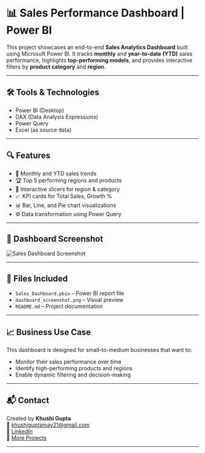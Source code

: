 # 📊 Sales Performance Dashboard | Power BI

This project showcases an end-to-end **Sales Analytics Dashboard** built using Microsoft Power BI. It tracks **monthly** and **year-to-date (YTD)** sales performance, highlights **top-performing models**, and provides interactive filters by **product category** and **region**.

---

## 🛠️ Tools & Technologies
- Power BI (Desktop)
- DAX (Data Analysis Expressions)
- Power Query
- Excel (as source data)

---

## 🔍 Features
- 📅 Monthly and YTD sales trends
- 🏆 Top 5 performing regions and products
- 🔄 Interactive slicers for region & category
- 📈 KPI cards for Total Sales, Growth %
- 📊 Bar, Line, and Pie chart visualizations
- ⚙️ Data transformation using Power Query

---

## 📸 Dashboard Screenshot

![Sales Dashboard Screenshot](https://github.com/Khushi-gupta21/Sales_Dashboard/tree/intermediate/Screenshots)

---

## 📁 Files Included
- `Sales_Dashboard.pbix` – Power BI report file  
- `dashboard_screenshot.png` – Visual preview  
- `README.md` – Project documentation

---

## 📈 Business Use Case
This dashboard is designed for small-to-medium businesses that want to:
- Monitor their sales performance over time
- Identify high-performing products and regions
- Enable dynamic filtering and decision-making

---

## 📬 Contact
Created by **Khushi Gupta**  
📧 [khushiguptamay21@gmail.com](mailto:khushiguptamay21@gmail.com)  
🔗 [LinkedIn](https://www.linkedin.com/in/khushi-gupta-b0742a203)  
📂 [More Projects](https://github.com/Khushi-gupta21)

---

